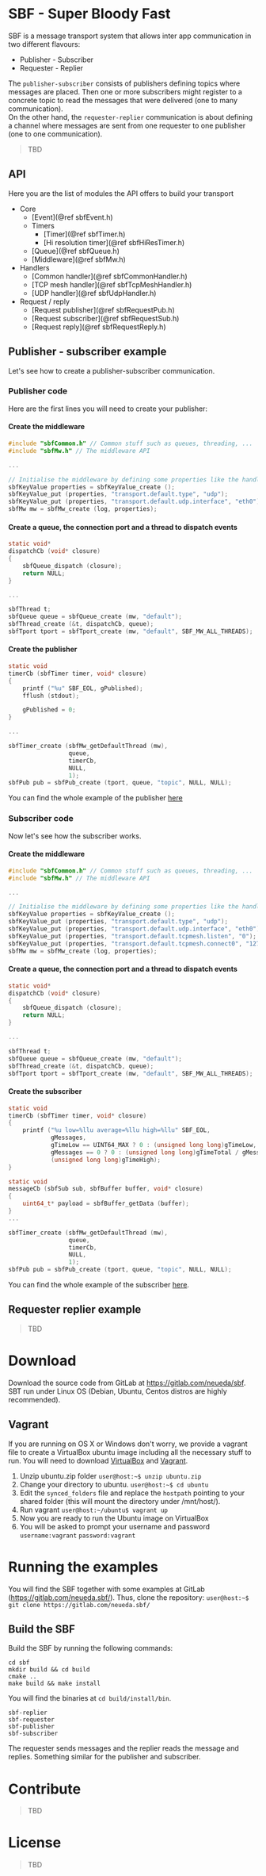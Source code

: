 # SBF - Super Bloody Fast
SBF is a message transport system that allows inter app communication in two different flavours:  
* Publisher - Subscriber
* Requester - Replier

The `publisher-subscriber` consists of publishers defining topics where messages are placed. Then one or more subscribers might register to a concrete topic to read the messages that were delivered (one to many communication).  
On the other hand, the `requester-replier` communication is about defining a channel where messages are sent from one requester to one publisher (one to one communication).

> TBD

## API
Here you are the list of modules the API offers to build your transport
* Core
  * [Event](@ref sbfEvent.h)
  * Timers
    * [Timer](@ref sbfTimer.h)
    * [Hi resolution timer](@ref sbfHiResTimer.h)
  * [Queue](@ref sbfQueue.h)
  * [Middleware](@ref sbfMw.h)
* Handlers
  * [Common handler](@ref sbfCommonHandler.h)
  * [TCP mesh handler](@ref sbfTcpMeshHandler.h)
  * [UDP handler](@ref sbfUdpHandler.h)
* Request / reply
  * [Request publisher](@ref sbfRequestPub.h)
  * [Request subscriber](@ref sbfRequestSub.h)
  * [Request reply](@ref sbfRequestReply.h)

## Publisher - subscriber example
Let's see how to create a publisher-subscriber communication.

### Publisher code
Here are the first lines you will need to create your publisher:
#### Create the middleware  
```c
#include "sbfCommon.h" // Common stuff such as queues, threading, ...
#include "sbfMw.h" // The middleware API

...

// Initialise the middleware by defining some properties like the handler (e.g. tcp, udp) and the  connection interface (e.g. eth0).
sbfKeyValue properties = sbfKeyValue_create ();
sbfKeyValue_put (properties, "transport.default.type", "udp");
sbfKeyValue_put (properties, "transport.default.udp.interface", "eth0");
sbfMw mw = sbfMw_create (log, properties);
```  
#### Create a queue, the connection port and a thread to dispatch events
```c
static void*
dispatchCb (void* closure)
{
    sbfQueue_dispatch (closure);
    return NULL;
}

...

sbfThread t;
sbfQueue queue = sbfQueue_create (mw, "default");
sbfThread_create (&t, dispatchCb, queue);
sbfTport tport = sbfTport_create (mw, "default", SBF_MW_ALL_THREADS);
```
#### Create the publisher
```c
static void
timerCb (sbfTimer timer, void* closure)
{
    printf ("%u" SBF_EOL, gPublished);
    fflush (stdout);

    gPublished = 0;
}

...

sbfTimer_create (sbfMw_getDefaultThread (mw),
                 queue,
                 timerCb,
                 NULL,
                 1);
sbfPub pub = sbfPub_create (tport, queue, "topic", NULL, NULL);
```

You can find the whole example of the publisher  [here](https://gitlab.com/neueda/sbf/tree/master/tools/publisher)
### Subscriber code
Now let's see how the subscriber works.

#### Create the middleware  
```c
#include "sbfCommon.h" // Common stuff such as queues, threading, ...
#include "sbfMw.h" // The middleware API

...

// Initialise the middleware by defining some properties like the handler (e.g. tcp, udp) and the  connection interface (e.g. eth0).
sbfKeyValue properties = sbfKeyValue_create ();
sbfKeyValue_put (properties, "transport.default.type", "udp");
sbfKeyValue_put (properties, "transport.default.udp.interface", "eth0");
sbfKeyValue_put (properties, "transport.default.tcpmesh.listen", "0");
sbfKeyValue_put (properties, "transport.default.tcpmesh.connect0", "127.0.0.1");
sbfMw mw = sbfMw_create (log, properties);
```  
#### Create a queue, the connection port and a thread to dispatch events
```c
static void*
dispatchCb (void* closure)
{
    sbfQueue_dispatch (closure);
    return NULL;
}

...

sbfThread t;
sbfQueue queue = sbfQueue_create (mw, "default");
sbfThread_create (&t, dispatchCb, queue);
sbfTport tport = sbfTport_create (mw, "default", SBF_MW_ALL_THREADS);
```
#### Create the subscriber
```c
static void
timerCb (sbfTimer timer, void* closure)
{
    printf ("%u low=%llu average=%llu high=%llu" SBF_EOL,
            gMessages,
            gTimeLow == UINT64_MAX ? 0 : (unsigned long long)gTimeLow,
            gMessages == 0 ? 0 : (unsigned long long)gTimeTotal / gMessages,
            (unsigned long long)gTimeHigh);
}

static void
messageCb (sbfSub sub, sbfBuffer buffer, void* closure)
{
    uint64_t* payload = sbfBuffer_getData (buffer);
}
...

sbfTimer_create (sbfMw_getDefaultThread (mw),
                 queue,
                 timerCb,
                 NULL,
                 1);
sbfPub pub = sbfPub_create (tport, queue, "topic", NULL, NULL);
```

You can find the whole example of the subscriber   [here](https://gitlab.com/neueda/sbf/tree/master/tools/subscriber).

## Requester replier example
> TBD

# Download
Download the source code from GitLab at https://gitlab.com/neueda/sbf.
SBT run under Linux OS (Debian, Ubuntu, Centos distros are highly recommended).

## Vagrant
If you are running on OS X or Windows don't worry, we provide a vagrant file to create a VirtualBox ubuntu image including all the necessary stuff to run.
You will need to download [VirtualBox](https://www.virtualbox.org/) and [Vagrant](https://www.vagrantup.com/).
1. Unzip ubuntu.zip folder
`user@host:~$ unzip ubuntu.zip`
2. Change your directory to ubuntu.
`user@host:~$ cd ubuntu`
3. Edit the `synced_folders` file and replace the `hostpath` pointing to your shared folder (this will mount the directory under /mnt/host/).
4. Run vagrant
`user@host:~/ubuntu$ vagrant up`
5. Now you are ready to run the Ubuntu image on VirtualBox
6. You will be asked to prompt your username and password
`username:vagrant`
`password:vagrant`

# Running the examples
You will find the SBF together with some examples at GitLab (https://gitlab.com/neueda.sbf/). Thus, clone the repository:
`user@host:~$ git clone https://gitlab.com/neueda.sbf/`

## Build the SBF
Build the SBF by running the following commands:
```
cd sbf
mkdir build && cd build
cmake ..
make build && make install
```
You will find the binaries at `cd build/install/bin`.
```
sbf-replier
sbf-requester
sbf-publisher
sbf-subscriber
```
The requester sends messages and the replier reads the message and replies.
Something similar for the publisher and subscriber.

# Contribute
> TBD

# License
> TBD
